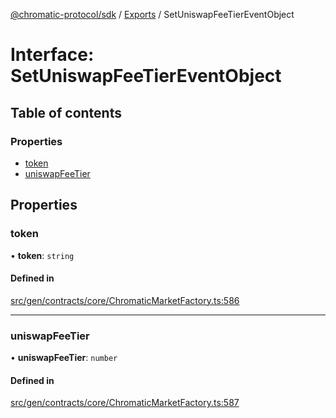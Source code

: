 [@chromatic-protocol/sdk](../README.md) / [Exports](../modules.md) / SetUniswapFeeTierEventObject

# Interface: SetUniswapFeeTierEventObject

## Table of contents

### Properties

- [token](SetUniswapFeeTierEventObject.md#token)
- [uniswapFeeTier](SetUniswapFeeTierEventObject.md#uniswapfeetier)

## Properties

### token

• **token**: `string`

#### Defined in

[src/gen/contracts/core/ChromaticMarketFactory.ts:586](https://github.com/chromatic-protocol/sdk/blob/ded0de0/src/gen/contracts/core/ChromaticMarketFactory.ts#L586)

___

### uniswapFeeTier

• **uniswapFeeTier**: `number`

#### Defined in

[src/gen/contracts/core/ChromaticMarketFactory.ts:587](https://github.com/chromatic-protocol/sdk/blob/ded0de0/src/gen/contracts/core/ChromaticMarketFactory.ts#L587)
